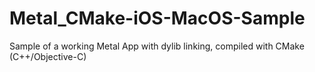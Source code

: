 # Metal_CMake-iOS-MacOS-Sample
Sample of a working Metal App with dylib linking, compiled with CMake (C++/Objective-C)

